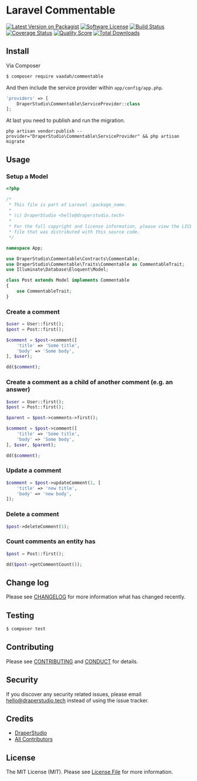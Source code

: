 # Laravel Commentable

[![Latest Version on Packagist][ico-version]][link-packagist]
[![Software License][ico-license]](LICENSE.md)
[![Build Status][ico-travis]][link-travis]
[![Coverage Status][ico-scrutinizer]][link-scrutinizer]
[![Quality Score][ico-code-quality]][link-code-quality]
[![Total Downloads][ico-downloads]][link-downloads]

## Install

Via Composer

``` bash
$ composer require vaadah/commentable
```

And then include the service provider within `app/config/app.php`.

``` php
'providers' => [
    DraperStudio\Commentable\ServiceProvider::class
];
```

At last you need to publish and run the migration.
```
php artisan vendor:publish --provider="DraperStudio\Commentable\ServiceProvider" && php artisan migrate
```

## Usage


### Setup a Model
``` php
<?php

/*
 * This file is part of Laravel :package_name.
 *
 * (c) DraperStudio <hello@draperstudio.tech>
 *
 * For the full copyright and license information, please view the LICENSE
 * file that was distributed with this source code.
 */

namespace App;

use DraperStudio\Commentable\Contracts\Commentable;
use DraperStudio\Commentable\Traits\Commentable as CommentableTrait;
use Illuminate\Database\Eloquent\Model;

class Post extends Model implements Commentable
{
    use CommentableTrait;
}

```

### Create a comment
``` php
$user = User::first();
$post = Post::first();

$comment = $post->comment([
    'title' => 'Some title',
    'body' => 'Some body',
], $user);

dd($comment);
```

### Create a comment as a child of another comment (e.g. an answer)
``` php
$user = User::first();
$post = Post::first();

$parent = $post->comments->first();

$comment = $post->comment([
    'title' => 'Some title',
    'body' => 'Some body',
], $user, $parent);

dd($comment);
```

### Update a comment
``` php
$comment = $post->updateComment(1, [
    'title' => 'new title',
    'body' => 'new body',
]);
```

### Delete a comment
``` php
$post->deleteComment(1);
```

### Count comments an entity has
``` php
$post = Post::first();

dd($post->getCommentCount());
```

## Change log

Please see [CHANGELOG](CHANGELOG.md) for more information what has changed recently.

## Testing

``` bash
$ composer test
```

## Contributing

Please see [CONTRIBUTING](.github/CONTRIBUTING.md) and [CONDUCT](CONDUCT.md) for details.

## Security

If you discover any security related issues, please email hello@draperstudio.tech instead of using the issue tracker.

## Credits

- [DraperStudio][link-author]
- [All Contributors][link-contributors]

## License

The MIT License (MIT). Please see [License File](LICENSE.md) for more information.

[ico-version]: https://img.shields.io/packagist/v/DraperStudio/laravel-commentable.svg?style=flat-square
[ico-license]: https://img.shields.io/badge/license-MIT-brightgreen.svg?style=flat-square
[ico-travis]: https://img.shields.io/travis/DraperStudio/Laravel-Commentable/master.svg?style=flat-square
[ico-scrutinizer]: https://img.shields.io/scrutinizer/coverage/g/DraperStudio/laravel-commentable.svg?style=flat-square
[ico-code-quality]: https://img.shields.io/scrutinizer/g/DraperStudio/laravel-commentable.svg?style=flat-square
[ico-downloads]: https://img.shields.io/packagist/dt/DraperStudio/laravel-commentable.svg?style=flat-square

[link-packagist]: https://packagist.org/packages/DraperStudio/laravel-commentable
[link-travis]: https://travis-ci.org/DraperStudio/Laravel-Commentable
[link-scrutinizer]: https://scrutinizer-ci.com/g/DraperStudio/laravel-commentable/code-structure
[link-code-quality]: https://scrutinizer-ci.com/g/DraperStudio/laravel-commentable
[link-downloads]: https://packagist.org/packages/DraperStudio/laravel-commentable
[link-author]: https://github.com/DraperStudio
[link-contributors]: ../../contributors
